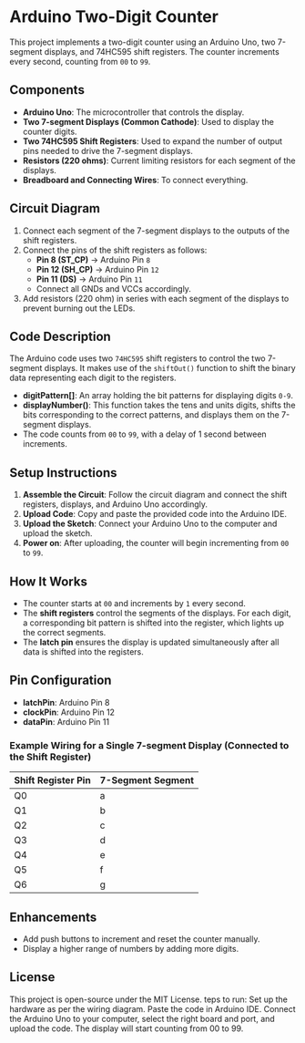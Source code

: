 # Arduino Two-Digit Counter

This project implements a two-digit counter using an Arduino Uno, two 7-segment displays, and 74HC595 shift registers. The counter increments every second, counting from `00` to `99`.

## Components
- **Arduino Uno**: The microcontroller that controls the display.
- **Two 7-segment Displays (Common Cathode)**: Used to display the counter digits.
- **Two 74HC595 Shift Registers**: Used to expand the number of output pins needed to drive the 7-segment displays.
- **Resistors (220 ohms)**: Current limiting resistors for each segment of the displays.
- **Breadboard and Connecting Wires**: To connect everything.

## Circuit Diagram

1. Connect each segment of the 7-segment displays to the outputs of the shift registers.
2. Connect the pins of the shift registers as follows:
   - **Pin 8 (ST_CP)** -> Arduino Pin `8`
   - **Pin 12 (SH_CP)** -> Arduino Pin `12`
   - **Pin 11 (DS)** -> Arduino Pin `11`
   - Connect all GNDs and VCCs accordingly.
3. Add resistors (220 ohm) in series with each segment of the displays to prevent burning out the LEDs.

## Code Description

The Arduino code uses two `74HC595` shift registers to control the two 7-segment displays. It makes use of the `shiftOut()` function to shift the binary data representing each digit to the registers.

- **digitPattern[]**: An array holding the bit patterns for displaying digits `0-9`.
- **displayNumber()**: This function takes the tens and units digits, shifts the bits corresponding to the correct patterns, and displays them on the 7-segment displays.
- The code counts from `00` to `99`, with a delay of 1 second between increments.

## Setup Instructions

1. **Assemble the Circuit**: Follow the circuit diagram and connect the shift registers, displays, and Arduino Uno accordingly.
2. **Upload Code**: Copy and paste the provided code into the Arduino IDE.
3. **Upload the Sketch**: Connect your Arduino Uno to the computer and upload the sketch.
4. **Power on**: After uploading, the counter will begin incrementing from `00` to `99`.

## How It Works

- The counter starts at `00` and increments by `1` every second.
- The **shift registers** control the segments of the displays. For each digit, a corresponding bit pattern is shifted into the register, which lights up the correct segments.
- The **latch pin** ensures the display is updated simultaneously after all data is shifted into the registers.

## Pin Configuration

- **latchPin**: Arduino Pin 8
- **clockPin**: Arduino Pin 12
- **dataPin**: Arduino Pin 11

### Example Wiring for a Single 7-segment Display (Connected to the Shift Register)

| Shift Register Pin | 7-Segment Segment |
| ------------------ | ----------------- |
| Q0                 | a                 |
| Q1                 | b                 |
| Q2                 | c                 |
| Q3                 | d                 |
| Q4                 | e                 |
| Q5                 | f                 |
| Q6                 | g                 |

## Enhancements
- Add push buttons to increment and reset the counter manually.
- Display a higher range of numbers by adding more digits.

## License

This project is open-source under the MIT License.
teps to run:
Set up the hardware as per the wiring diagram.
Paste the code in Arduino IDE.
Connect the Arduino Uno to your computer, select the right board and port, and upload the code.
The display will start counting from 00 to 99.

